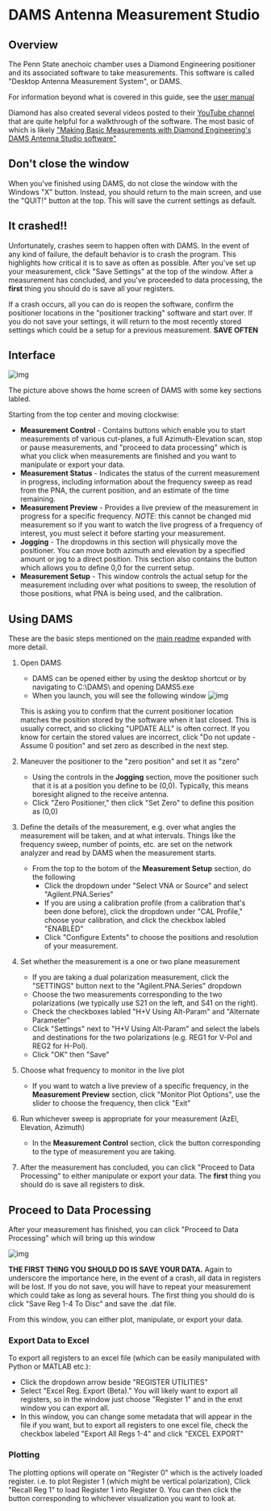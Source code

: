 # DAMS Antenna Measurement Studio

## Overview

The Penn State anechoic chamber uses a Diamond Engineering positioner and its associated software to take measurements. This software is called "Desktop Antenna Measurement System", or DAMS.

For information beyond what is covered in this guide, see the [user manual](https://www.diamondeng.net/support/documents/damsmanual.pdf)

Diamond has also created several videos posted to their [YouTube channel](https://www.youtube.com/user/AntennaMeasurements/videos) that are quite helpful for a walkthrough of the software. The most basic of which is likely ["Making Basic Measurements with Diamond Engineering's DAMS Antenna Studio software"](https://www.youtube.com/watch?v=SkmYc3426D4)

## Don't close the window

When you've finished using DAMS, do not close the window with the Windows "X" button. Instead, you should return to the main screen, and use the "QUIT!" button at the top. This will save the current settings as default.

## It crashed!!

Unfortunately, crashes seem to happen often with DAMS. In the event of any kind of failure, the default behavior is to crash the program. This highlights how critical it is to save as often as possible. After you've set up your measurement, click "Save Settings" at the top of the window. After a measurement has concluded, and you've proceeded to data processing, the **first** thing you should do is save all your registers.

If a crash occurs, all you can do is reopen the software, confirm the positioner locations in the "positioner tracking" software and start over. If you do not save your settings, it will return to the most recently stored settings which could be a setup for a previous measurement. **SAVE OFTEN**

## Interface

![img](img/dams_home.png)

The picture above shows the home screen of DAMS with some key sections labled.

Starting from the top center and moving clockwise:

* **Measurement Control** - Contains buttons which enable you to start measurements of various cut-planes, a full Azimuth-Elevation scan, stop or pause measurements, and "proceed to data processing" which is what you click when measurements are finished and you want to manipulate or export your data.
* **Measurement Status** - Indicates the status of the current measurement in progress, including information about the frequency sweep as read from the PNA, the current position, and an estimate of the time remaining.
* **Measurement Preview** - Provides a live preview of the measurement in progress for a specific frequency. *NOTE*: this cannot be changed mid measurement so if you want to watch the live progress of a frequency of interest, you must select it before starting your measurement.
* **Jogging** - The dropdowns in this section will physically move the positioner. You can move both azimuth and elevation by a specified amount or jog to a direct position. This section also contains the button which allows you to define 0,0 for the current setup.
* **Measurement Setup** - This window controls the actual setup for the measurement including over what positions to sweep, the resolution of those positions, what PNA is being used, and the calibration.

## Using DAMS

These are the basic steps mentioned on the [main readme](/README.md) expanded with more detail.

1. Open DAMS
    * DAMS can be opened either by using the desktop shortcut or by navigating to C:\DAMS\ and opening DAMS5.exe
    * When you launch, you will see the following window
    ![img](img/position_tracking.png)

    This is asking you to confirm that the current positioner location matches the position stored by the software when it last closed. This is usually correct, and so clicking "UPDATE ALL" is often correct. If you know for certain the stored values are incorrect, click "Do not update - Assume 0 position" and set zero as described in the next step.
1. Maneuver the positioner to the "zero position" and set it as "zero"
    * Using the controls in the **Jogging** section, move the positioner such that it is at a position you define to be (0,0). Typically, this means boresight aligned to the receive antenna.
    * Click "Zero Positioner,"  then click "Set Zero" to define this position as (0,0)
1. Define the details of the measurement, e.g. over what angles the measurement will be taken, and at what intervals. Things like the frequency sweep, number of points, etc. are set on the network analyzer and read by DAMS when the measurement starts.
    * From the top to the botom of the **Measurement Setup** section, do the following
        * Click the dropdown under "Select VNA or Source" and select "Agilent.PNA.Series"
        * If you are using a calibration profile (from a calibration that's been done before), click the dropdown under "CAL Profile," choose your calibration, and click the checkbox labled "ENABLED"
        * Click "Configure Extents" to choose the positions and resolution of your measurement.
1. Set whether the measurement is a one or two plane measurement
    * If you are taking a dual polarization measurement, click the "SETTINGS" button next to the "Agilent.PNA.Series" dropdown
    * Choose the two measurements corresponding to the two polarizations (we typically use S21 on the left, and S41 on the right).
    * Check the checkboxes labled "H+V Using Alt-Param" and "Alternate Parameter"
    * Click "Settings" next to "H+V Using Alt-Param" and select the labels and destinations for the two polarizations (e.g. REG1 for V-Pol and REG2 for H-Pol).
    * Click "OK" then "Save"
1. Choose what frequency to monitor in the live plot
    * If you want to watch a live preview of a specific frequency, in the **Measurement Preview** section, click "Monitor Plot Options", use the slider to choose the frequency, then click "Exit"
1. Run whichever sweep is appropriate for your measurement (AzEl, Elevation, Azimuth)
    * In the **Measurement Control** section, click the button corresponding to the type of measurement you are taking.
1. After the measurement has concluded, you can click "Proceed to Data Processing" to either manipulate or export your data. The **first** thing you should do is save all registers to disk.

## Proceed to Data Processing

After your measurement has finished, you can click "Proceed to Data Processing" which will bring up this window

![img](img/data_processing.png)

**THE FIRST THING YOU SHOULD DO IS SAVE YOUR DATA.** Again to underscore the importance here, in the event of a crash, all data in registers will be lost. If you do not save, you will have to repeat your measurement which could take as long as several hours. The first thing you should do is click "Save Reg 1-4 To Disc" and save the .dat file.

From this window, you can either plot, manipulate, or export your data.

### Export Data to Excel

To export all registers to an excel file (which can be easily manipulated with Python or MATLAB etc.):

* Click the dropdown arrow beside "REGISTER UTILITIES"
* Select "Excel Reg. Export (Beta)." You will likely want to export all registers, so in the window just choose "Register 1" and in the enxt window you can export all.
* In this window, you can change some metadata that will appear in the file if you want, but to export all registers to one excel file, check the checkbox labeled "Export All Regs 1-4" and click "EXCEL EXPORT"

### Plotting

The plotting options will operate on "Register 0" which is the actively loaded register. i.e. to plot Register 1 (which might be vertical polarization), Click "Recall Reg 1" to load Register 1 into Register 0. You can then click the button corresponding to whichever visualization you want to look at.
